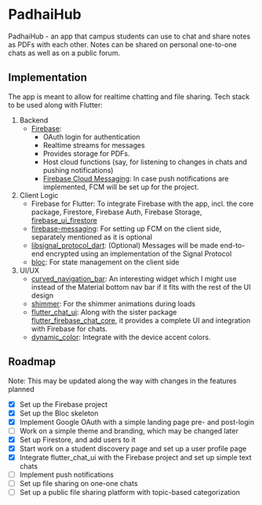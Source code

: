 # PadhaiHub

PadhaiHub - an app that campus students can use to chat and share notes as PDFs with each other.
Notes can be shared on personal one-to-one chats as well as on a public forum.

## Implementation

The app is meant to allow for realtime chatting and file sharing.
Tech stack to be used along with Flutter:
1. Backend
   * [Firebase](https://firebase.google.com):
     * OAuth login for authentication
     * Realtime streams for messages
     * Provides storage for PDFs.
     * Host cloud functions (say, for listening to changes in chats and pushing notifications)
     * [Firebase Cloud Messaging](https://firebase.google.com/docs/cloud-messaging): In case push notifications are implemented, FCM will be set up for the project.
2. Client Logic
   * Firebase for Flutter: To integrate Firebase with the app, incl. the core package, Firestore, Firebase Auth, Firebase Storage, [firebase_ui_firestore](https://pub.dev/packages/firebase_ui_firestore) 
   * [firebase-messaging](https://pub.dev/packages/firebase_messaging): For setting up FCM on the client side, separately mentioned as it is optional
   * [libsignal_protocol_dart](https://pub.dev/packages/libsignal_protocol_dart): (Optional) Messages will be made end-to-end encrypted using an implementation of the Signal Protocol
   * [bloc](https://bloclibrary.dev/): For state management on the client side
3. UI/UX
   * [curved_navigation_bar](https://pub.dev/packages/curved_navigation_bar): An interesting widget which I might use instead of the Material bottom nav bar if it fits with the rest of the UI design
   * [shimmer](https://pub.dev/packages/shimmer): For the shimmer animations during loads
   * [flutter_chat_ui](https://pub.dev/packages/flutter_chat_ui/): Along with the sister package [flutter_firebase_chat_core](https://pub.dev/packages/flutter_firebase_chat_core), it provides a complete UI and integration with Firebase for chats.
   * [dynamic_color](https://pub.dev/packages/dynamic_color/): Integrate with the device accent colors.

## Roadmap
Note: This may be updated along the way with changes in the features planned
- [x] Set up the Firebase project
- [x] Set up the Bloc skeleton
- [x] Implement Google OAuth with a simple landing page pre- and post-login
- [ ] Work on a simple theme and branding, which may be changed later
- [x] Set up Firestore, and add users to it
- [x] Start work on a student discovery page and set up a user profile page
- [x] Integrate flutter_chat_ui with the Firebase project and set up simple text chats
- [ ] Implement push notifications
- [ ] Set up file sharing on one-one chats
- [ ] Set up a public file sharing platform with topic-based categorization